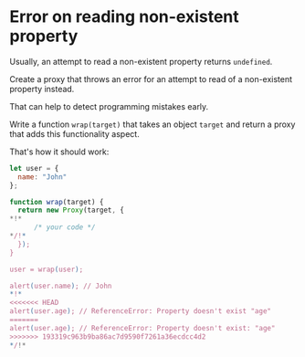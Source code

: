# Error on reading non-existent property

Usually, an attempt to read a non-existent property returns `undefined`.

Create a proxy that throws an error for an attempt to read of a non-existent property instead.

That can help to detect programming mistakes early.

Write a function `wrap(target)` that takes an object `target` and return a proxy that adds this functionality aspect.

That's how it should work:

```js
let user = {
  name: "John"
};

function wrap(target) {
  return new Proxy(target, {
*!*
      /* your code */
*/!*
  });
}

user = wrap(user);

alert(user.name); // John
*!*
<<<<<<< HEAD
alert(user.age); // ReferenceError: Property doesn't exist "age"
=======
alert(user.age); // ReferenceError: Property doesn't exist: "age"
>>>>>>> 193319c963b9ba86ac7d9590f7261a36ecdcc4d2
*/!*
```
